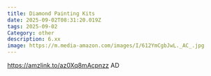 ```yaml
---
title: Diamond Painting Kits
date: 2025-09-02T08:31:20.019Z
tags: 2025-09-02
Category: other
description: 6.xx
image: https://m.media-amazon.com/images/I/612YmCgbJwL._AC_.jpg
---
```

https://amzlink.to/az0Xq8mAcpnzz
AD